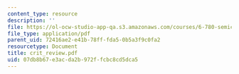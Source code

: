 ```yaml
---
content_type: resource
description: ''
file: https://ol-ocw-studio-app-qa.s3.amazonaws.com/courses/6-780-semiconductor-manufacturing-spring-2003/07db8b67e3acda2b972ffcbc8cd5dca5_crit_review.pdf
file_type: application/pdf
parent_uid: 72416ae2-e41b-78ff-fda5-0b5a3f9c0fa2
resourcetype: Document
title: crit_review.pdf
uid: 07db8b67-e3ac-da2b-972f-fcbc8cd5dca5
---
```

